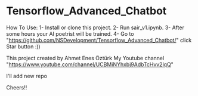 # Tensorflow_Advanced_Chatbot

How To Use:
  1- Install or clone this project.
  2- Run sair_v1.ipynb.
  3- After some hours your AI poetrist will be trained.
  4- Go to "https://github.com/NSDevelopment/Tensorflow_Advanced_Chatbot/" click Star button :)) 
 
This project created by Ahmet Enes Öztürk
My Youtube channel "https://www.youtube.com/channel/UCBMiNYhxbj9AdbTcHvv2lqQ"

I'll add new repo

Cheers!!
